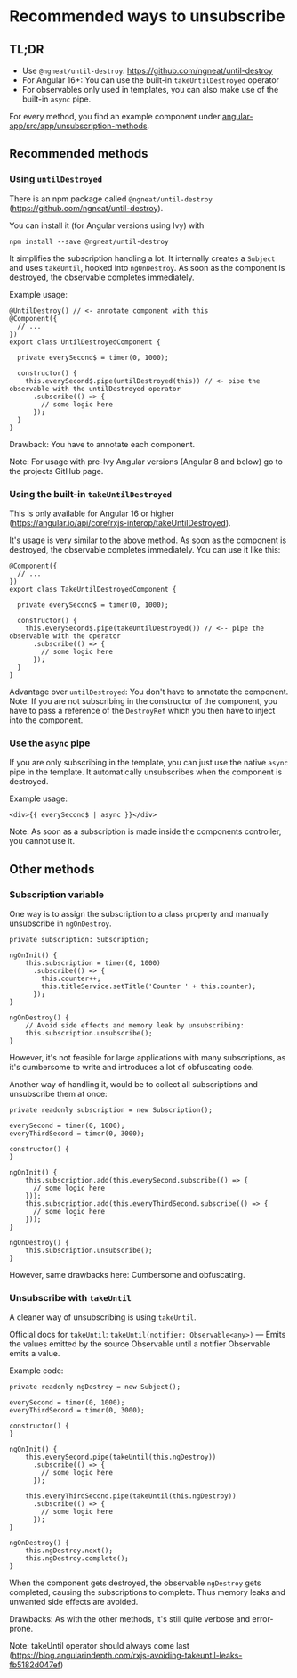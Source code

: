 # Recommended ways to unsubscribe
## TL;DR
- Use ``@ngneat/until-destroy``: https://github.com/ngneat/until-destroy
- For Angular 16+: You can use the built-in ``takeUntilDestroyed`` operator
- For observables only used in templates, you can also make use of the built-in ``async`` pipe.

For every method, you find an example component under [angular-app/src/app/unsubscription-methods](angular-app/src/app/unsubscription-methods).

## Recommended methods
### Using ``untilDestroyed``
There is an npm package called ``@ngneat/until-destroy`` (https://github.com/ngneat/until-destroy).

You can install it (for Angular versions using Ivy) with
```
npm install --save @ngneat/until-destroy
```

It simplifies the subscription handling a lot.
It internally creates a ``Subject`` and uses ``takeUntil``, hooked into ``ngOnDestroy``.
As soon as the component is destroyed, the observable completes immediately.

Example usage:
```
@UntilDestroy() // <- annotate component with this
@Component({
  // ...
})
export class UntilDestroyedComponent {

  private everySecond$ = timer(0, 1000);

  constructor() {
    this.everySecond$.pipe(untilDestroyed(this)) // <- pipe the observable with the untilDestroyed operator
      .subscribe(() => {
        // some logic here
      });
  }
}
```

Drawback: You have to annotate each component.

Note: For usage with pre-Ivy Angular versions (Angular 8 and below) go to the projects GitHub page.

### Using the built-in ``takeUntilDestroyed``
This is only available for Angular 16 or higher (https://angular.io/api/core/rxjs-interop/takeUntilDestroyed).

It's usage is very similar to the above method. As soon as the component is destroyed, the observable completes immediately.
 You can use it like this:
```
@Component({
  // ...
})
export class TakeUntilDestroyedComponent {

  private everySecond$ = timer(0, 1000);

  constructor() {
    this.everySecond$.pipe(takeUntilDestroyed()) // <-- pipe the observable with the operator
      .subscribe(() => {
        // some logic here
      });
  }
}
```

Advantage over ``untilDestroyed``: You don't have to annotate the component. \
Note: If you are not subscribing in the constructor of the component, you have to pass a reference of the
``DestroyRef`` which you then have to inject into the component.


### Use the ``async`` pipe
If you are only subscribing in the template, you can just use the native ``async`` pipe in the template.
It automatically unsubscribes when the component is destroyed.

Example usage:
```
<div>{{ everySecond$ | async }}</div>
```

Note: As soon as a subscription is made inside the components controller, you cannot use it.

## Other methods
### Subscription variable
One way is to assign the subscription to a class property and manually unsubscribe in ``ngOnDestroy``.
```
private subscription: Subscription;

ngOnInit() {
    this.subscription = timer(0, 1000)
      .subscribe(() => {
        this.counter++;
        this.titleService.setTitle('Counter ' + this.counter);
      });
}

ngOnDestroy() {
    // Avoid side effects and memory leak by unsubscribing:
    this.subscription.unsubscribe();
}
```

However, it's not feasible for large applications with many subscriptions,
as it's cumbersome to write and introduces a lot of obfuscating code.

Another way of handling it, would be to collect all subscriptions and unsubscribe them at once:
```
private readonly subscription = new Subscription();

everySecond = timer(0, 1000);
everyThirdSecond = timer(0, 3000);

constructor() {
}

ngOnInit() {
    this.subscription.add(this.everySecond.subscribe(() => {
      // some logic here
    }));
    this.subscription.add(this.everyThirdSecond.subscribe(() => {
      // some logic here
    }));
}

ngOnDestroy() {
    this.subscription.unsubscribe();
}
``` 
However, same drawbacks here: Cumbersome and obfuscating.

### Unsubscribe with ``takeUntil``
A cleaner way of unsubscribing is using ``takeUntil``.

Official docs for ``takeUntil``: ``takeUntil(notifier: Observable<any>)`` — Emits the values emitted by the source Observable until a notifier Observable emits a value.

Example code:
```
private readonly ngDestroy = new Subject();

everySecond = timer(0, 1000);
everyThirdSecond = timer(0, 3000);

constructor() {
}

ngOnInit() {
    this.everySecond.pipe(takeUntil(this.ngDestroy))
      .subscribe(() => {
        // some logic here
      });
    
    this.everyThirdSecond.pipe(takeUntil(this.ngDestroy))
      .subscribe(() => {
        // some logic here
      });
}

ngOnDestroy() {
    this.ngDestroy.next();
    this.ngDestroy.complete();
}
```
When the component gets destroyed, the observable ``ngDestroy`` gets completed, causing the subscriptions to complete.
Thus memory leaks and unwanted side effects are avoided.

Drawbacks: As with the other methods, it's still quite verbose and error-prone.

Note: takeUntil operator should always come last (https://blog.angularindepth.com/rxjs-avoiding-takeuntil-leaks-fb5182d047ef)

